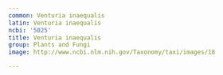```yaml
---
common: Venturia inaequalis
latin: Venturia inaequalis
ncbi: '5025'
title: Venturia inaequalis
group: Plants and Fungi
image: http://www.ncbi.nlm.nih.gov/Taxonomy/taxi/images/18

---
```


